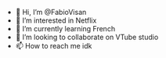 - 👋 Hi, I’m @FabioVisan
- 👀 I’m interested in Netflix
- 🌱 I’m currently learning French
- 💞️ I’m looking to collaborate on VTube studio
- 📫 How to reach me idk

<!---
FabioVisan/FabioVisan is a ✨ special ✨ repository because its `README.md` (this file) appears on your GitHub profile.
You can click the Preview link to take a look at your changes.
--->
